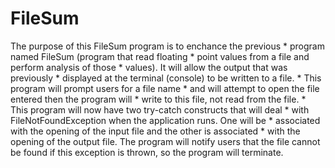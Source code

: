 # FileSum
The purpose of this FileSum program is to enchance the previous   * program named FileSum (program that read floating   * point values from a file and perform analysis of those   * values). It will allow the output that was previously   * displayed at the terminal (console) to be written to a file.  * This program will prompt users for a file name  * and will attempt to open the file entered then the program will  * write to this file, not read from the file.   * This program will now have two try-catch constructs that will deal  * with FileNotFoundException when the application runs. One will be   * associated with the opening of the input file and the other is associated   * with the opening of the output file. The program will notify users that the file cannot be found if this exception is thrown, so the program will terminate.
